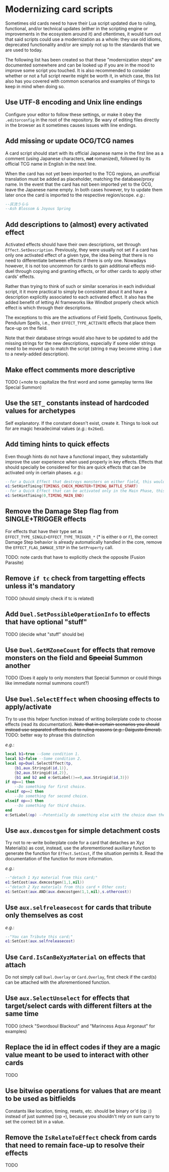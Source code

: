 # Modernizing card scripts

Sometimes old cards need to have their Lua script updated due to ruling, functional, and/or technical updates (either in the scripting engine or improvements in the ecosystem around it) and oftentimes, it would turn out that said scripts could use a modernization as a whole: they use old idioms, deprecated functionality and/or are simply not up to the standards that we are used to today.

The following list has been created so that these "modernization steps" are documented somewhere and can be looked up if you are in the mood to improve some script you touched. It is also recommended to consider whether or not a full script rewrite might be worth it, in which case, this list also has you covered with common scenarios and examples of things to keep in mind when doing so.

## Use UTF-8 encoding and Unix line endings

Configure your editor to follow these settings, or make it obey the `.editorconfig` in the root of the repository. Be wary of editing files directly in the browser as it sometimes causes issues with line endings.

## Add missing or update OCG/TCG names

A card script should start with its official Japanese name in the first line as a comment (using Japanese characters, **not** romanized), followed by its official TCG name in English in the next line.

When the card has not yet been imported to the TCG regions, an unofficial translation must be added as placeholder, matching the database/proxy name. In the event that the card has not been imported yet to the OCG, leave the Japanese name empty. In both cases however, try to update them later once the card is imported to the respective region/scope. _e.g._:

```lua
--灰流うらら
--Ash Blossom & Joyous Spring
```

## Add descriptions to (almost) every activated effect

Activated effects should have their own descriptions, set through `Effect.SetDescription`. Previously, they were usually not set if a card has only one activated effect of a given type, the idea being that there is no need to differentiate between effects if there is only one. Nowadays however, it is not too uncommon for cards to gain additional effects mid-duel through copying and granting effects, or for other cards to apply other cards' effects. 

Rather than trying to think of such or similar scenarios in each individual script, it it more practical to simply be consistent about it and have a description explicitly associated to each activated effect. It also has the added benefit of letting AI frameworks like Windbot properly check which effect is which through their descriptions.

The exceptions to this are the activations of Field Spells, Continuous Spells, Pendulum Spells, i.e., their `EFFECT_TYPE_ACTIVATE` effects that place them face-up on the field.

Note that their database strings would also have to be updated to add the missing strings for the new descriptions, especially if some older strings need to be moved up to match the script (string `0` may become string `1` due to a newly-added description).

## Make effect comments more descriptive

TODO (+note to capitalize the first word and some gameplay terms like Special Summon)

## Use the `SET_` constants instead of hardcoded values for archetypes

Self explanatory. If the constant doesn't exist, create it. Things to look out for are magic hexadecimal values (_e.g._: `0x26ed`).

## Add timing hints to quick effects

Even though hints do not have a functional impact, they substantially improve the user experience when used properly in key effects. Effects that should specially be considered for this are quick effects that can be activated only in certain phases. _e.g._:

```lua
--for a Quick Effect that destroys monsters on either field, this would prompt the user when a monster is summoned or an attack is declared.
e1:SetHintTiming(TIMINGS_CHECK_MONSTER+TIMING_BATTLE_START)
--for a Quick Effect that can be activated only in the Main Phase, this would prompt the user when the opponent is leaving said phase.
e1:SetHintTiming(0,TIMING_MAIN_END)
```

## Remove the Damage Step flag from SINGLE+TRIGGER effects

For effects that have their type set as `EFFECT_TYPE_SINGLE+EFFECT_TYPE_TRIGGER_*` (* is either `O` or `F`), the correct Damage Step behavior is already automatically handled in the core, remove the `EFFECT_FLAG_DAMAGE_STEP` in the `SetProperty` call.

TODO: note cards that have to explicitly check the opposite (Fusion Parasite)

## Remove `if tc` check from targetting effects unless it's mandatory 

TODO (should simply check if tc is related)

## Add `Duel.SetPossibleOperationInfo` to effects that have optional "stuff"

TODO (decide what "stuff" should be)

## Use `Duel.GetMZoneCount` for effects that remove monsters on the field and ~~Special~~ Summon another

TODO (Does it apply to only monsters that Special Summon or could things like immediate normal summons count?)

## Use `Duel.SelectEffect` when choosing effects to apply/activate

Try to use this helper function instead of writing boilerplate code to choose effects (read its documentation).
~~Note that in certain scenarios you should instead use separated effects due to ruling reasons (_e.g._: Daigusto Emeral).~~ TODO: better way to phrase this distinction

_e.g._:
```lua
local b1=true --Some condition 1.
local b2=false --Some condition 2. 
local op=Duel.SelectEffect(tp,
	{b1,aux.Stringid(id,1)},
	{b2,aux.Stringid(id,2)},
	{b1 and b2 and e:GetLabel()==0,aux.Stringid(id,3)})
if op==1 then
	--Do something for first choice.
elseif op==2 then
	--Do something for second choice.
elseif op==3 then
	--Do something for third choice.
end
e:SetLabel(op) --Potentially do something else with the choice down the line.
```

## Use `aux.dxmcostgen` for simple detachment costs

Try not to re-write boilerplate code for a card that detaches an Xyz Material(s) as cost, instead, use the aforementioned auxiliary function to generate the function for `Effect.SetCost`, if the situation permits it. Read the documentation of the function for more information.

_e.g._:
```lua
--"detach 1 Xyz material from this card;"
e1:SetCost(aux.dxmcostgen(1,1,nil))
--"detach 2 Xyz materials from this card + Other cost;
e1:SetCost(aux.AND(aux.dxmcostgen(1,1,nil),s.othercost))
```

## Use `aux.selfreleasecost` for cards that tribute only themselves as cost

_e.g._:
```lua
--"You can Tribute this card;"
e1:SetCost(aux.selfreleasecost)
```

## Use `Card.IsCanBeXyzMaterial` on effects that attach

Do not simply call `Duel.Overlay` or `Card.Overlay`, first check if the card(s) can be attached with the aforementioned function.

## Use `aux.SelectUnselect` for effects that target/select cards with different filters at the same time

TODO (check "Swordsoul Blackout" and "Marincess Aqua Argonaut" for examples)

## Replace the id in effect codes if they are a magic value meant to be used to interact with other cards

TODO

## Use bitwise operations for values that are meant to be used as bitfields

Constants like location, timing, resets, etc. should be binary or'd (op `|`) instead of just summed (op `+`), because you shouldn't rely on sum carry to set the correct bit in a value.

## Remove the `IsRelateToEffect` check from cards that need to remain face-up to resolve their effects

TODO

